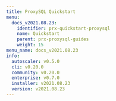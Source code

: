 ```yaml
---
title: ProxySQL Quickstart
menu:
  docs_v2021.08.23:
    identifier: prx-quickstart-proxysql
    name: Quickstart
    parent: prx-proxysql-guides
    weight: 15
menu_name: docs_v2021.08.23
info:
  autoscaler: v0.5.0
  cli: v0.20.0
  community: v0.20.0
  enterprise: v0.7.0
  installer: v2021.08.23
  version: v2021.08.23
---
```


